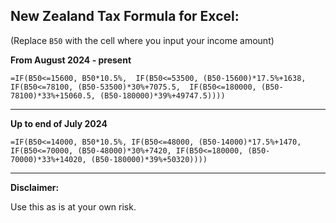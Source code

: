 ## New Zealand Tax Formula for Excel:

(Replace `B50` with the cell where you input your income amount)

**From August 2024 - present**

`=IF(B50<=15600, B50*10.5%, 
IF(B50<=53500, (B50-15600)*17.5%+1638, 
IF(B50<=78100, (B50-53500)*30%+7075.5, 
IF(B50<=180000, (B50-78100)*33%+15060.5, (B50-180000)*39%+49747.5))))`

____

**Up to end of July 2024**

`=IF(B50<=14000, B50*10.5%,
IF(B50<=48000, (B50-14000)*17.5%+1470,
IF(B50<=70000, (B50-48000)*30%+7420,
IF(B50<=180000, (B50-70000)*33%+14020, (B50-180000)*39%+50320))))`

___

**Disclaimer:**

Use this as is at your own risk.

